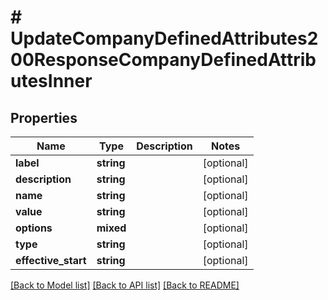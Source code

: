 # # UpdateCompanyDefinedAttributes200ResponseCompanyDefinedAttributesInner

## Properties

Name | Type | Description | Notes
------------ | ------------- | ------------- | -------------
**label** | **string** |  | [optional]
**description** | **string** |  | [optional]
**name** | **string** |  | [optional]
**value** | **string** |  | [optional]
**options** | **mixed** |  | [optional]
**type** | **string** |  | [optional]
**effective_start** | **string** |  | [optional]

[[Back to Model list]](../../README.md#models) [[Back to API list]](../../README.md#endpoints) [[Back to README]](../../README.md)
